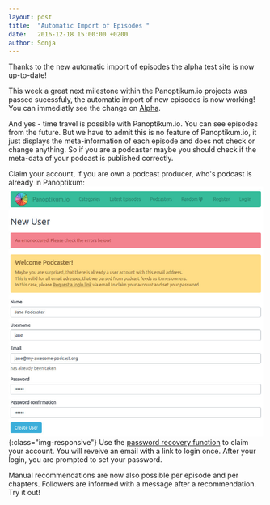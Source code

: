 ```yaml
---
layout: post
title:  "Automatic Import of Episodes "
date:   2016-12-18 15:00:00 +0200
author: Sonja
---
```


Thanks to the new automatic import of episodes the alpha test site is now up-to-date!

This week a great next milestone within the Panoptikum.io projects was passed sucessfuly, the automatic import of new episodes is now working! You can immediatly see the change on [Alpha](https://panoptikum.io/).

And yes - time travel is possible with Panoptikum.io. You can see episodes from the future. But we have to admit this is no feature of Panoptikum.io, it just displays the meta-information of each episode and does not check or change anything. So if you are a podcaster maybe you should check if the meta-data of your podcast is published correctly.

Claim your account, if you are own a podcast producer, who's podcast is already in Panoptikum:
![claim](/img/claim-account.jpg){:class="img-responsive"}
Use the [password recovery function](https://panoptikum.io/forgot_password) to claim your account. You will reveive an email with a link to login once. After your login, you are prompted to set your password.

Manual recommendations are now also possible per episode and per chapters. Followers are informed with a message after a recommendation. Try it out!
